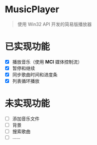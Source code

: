 # MusicPlayer
> 使用 Win32 API 开发的简易版播放器 

# 已实现功能
- [x] 播放音乐（使用 **MCI** 媒体控制流）    
- [x] 暂停和继续  
- [x] 同步歌曲时间和进度条  
- [x] 列表循环播放  

# 未实现功能
- [ ] 添加音乐文件
- [ ] 背景
- [ ] 搜索歌曲
- [ ] ......
